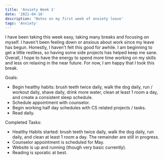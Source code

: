 ```yaml
---
title: 'Anxiety Week 1'
date: '2021-04-16'
description: 'Notes on my first week of anxiety leave'
tags: 'Anxiety'
---
```


I have been taking this week easy, taking many breaks and focusing on myself. I haven't been feeling down or anxious about work since my leave has begun. Honestly, I haven't felt this good for awhile. I am beginning to get a little restless, so having some side projects has helped keep me sane. Overall, I hope to have the energy to spend more time working on my skills and less on relaxing in the near future. For now, I am happy that I took this break. 

Goals:
- Begin healthy habits: brush teeth twice daily, walk the dog daily, run / workout daily, shave daily, drink more water, clean at least 1 room a day, and create a consistent sleep schedule.
- Schedule appointment with counselor.
- Begin working half day schedules with CS related projects / tasks.
- Read daily.


Completed Tasks:
- Healthy Habits started: brush teeth twice daily, walk the dog daily, run daily, and clean at least 1 room a day. The remainder are still in progress.
- Counselor appointment is scheduled for May.
- Website is up and running (though very basic currently).
- Reading is sporatic at best.
